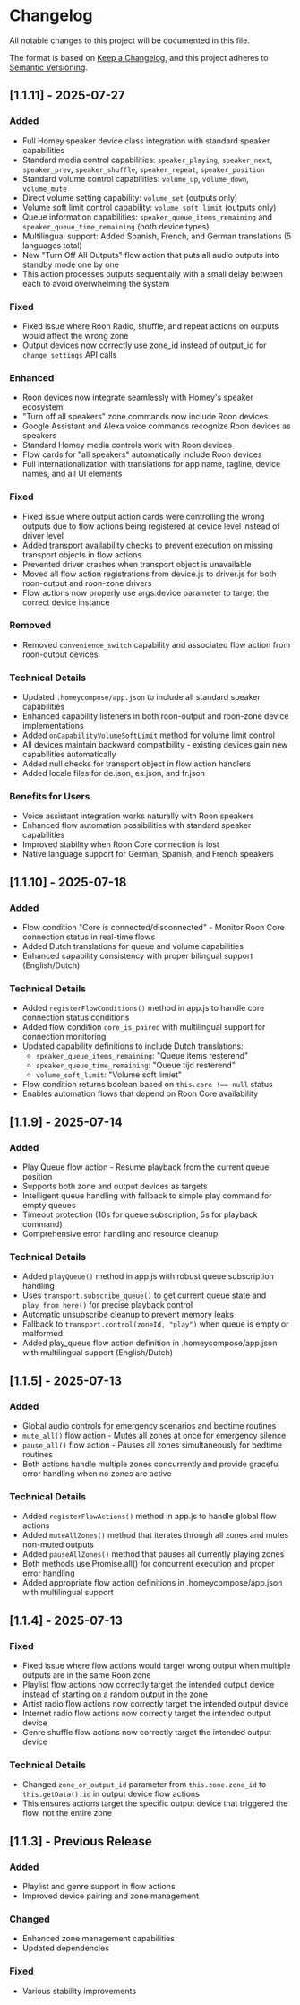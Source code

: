 # Changelog

All notable changes to this project will be documented in this file.

The format is based on [Keep a Changelog](https://keepachangelog.com/en/1.0.0/),
and this project adheres to [Semantic Versioning](https://semver.org/spec/v2.0.0.html).

## [1.1.11] - 2025-07-27

### Added

- Full Homey speaker device class integration with standard speaker capabilities
- Standard media control capabilities: `speaker_playing`, `speaker_next`, `speaker_prev`, `speaker_shuffle`, `speaker_repeat`, `speaker_position`
- Standard volume control capabilities: `volume_up`, `volume_down`, `volume_mute`
- Direct volume setting capability: `volume_set` (outputs only)
- Volume soft limit control capability: `volume_soft_limit` (outputs only)
- Queue information capabilities: `speaker_queue_items_remaining` and `speaker_queue_time_remaining` (both device types)
- Multilingual support: Added Spanish, French, and German translations (5 languages total)
- New "Turn Off All Outputs" flow action that puts all audio outputs into standby mode one by one
- This action processes outputs sequentially with a small delay between each to avoid overwhelming the system

### Fixed

- Fixed issue where Roon Radio, shuffle, and repeat actions on outputs would affect the wrong zone
- Output devices now correctly use zone_id instead of output_id for `change_settings` API calls

### Enhanced

- Roon devices now integrate seamlessly with Homey's speaker ecosystem
- "Turn off all speakers" zone commands now include Roon devices
- Google Assistant and Alexa voice commands recognize Roon devices as speakers
- Standard Homey media controls work with Roon devices
- Flow cards for "all speakers" automatically include Roon devices
- Full internationalization with translations for app name, tagline, device names, and all UI elements

### Fixed

- Fixed issue where output action cards were controlling the wrong outputs due to flow actions being registered at device level instead of driver level
- Added transport availability checks to prevent execution on missing transport objects in flow actions
- Prevented driver crashes when transport object is unavailable
- Moved all flow action registrations from device.js to driver.js for both roon-output and roon-zone drivers
- Flow actions now properly use args.device parameter to target the correct device instance

### Removed

- Removed `convenience_switch` capability and associated flow action from roon-output devices

### Technical Details

- Updated `.homeycompose/app.json` to include all standard speaker capabilities
- Enhanced capability listeners in both roon-output and roon-zone device implementations
- Added `onCapabilityVolumeSoftLimit` method for volume limit control
- All devices maintain backward compatibility - existing devices gain new capabilities automatically
- Added null checks for transport object in flow action handlers
- Added locale files for de.json, es.json, and fr.json

### Benefits for Users

- Voice assistant integration works naturally with Roon speakers
- Enhanced flow automation possibilities with standard speaker capabilities
- Improved stability when Roon Core connection is lost
- Native language support for German, Spanish, and French speakers

## [1.1.10] - 2025-07-18

### Added

- Flow condition "Core is connected/disconnected" - Monitor Roon Core connection status in real-time flows
- Added Dutch translations for queue and volume capabilities
- Enhanced capability consistency with proper bilingual support (English/Dutch)

### Technical Details

- Added `registerFlowConditions()` method in app.js to handle core connection status conditions
- Added flow condition `core_is_paired` with multilingual support for connection monitoring
- Updated capability definitions to include Dutch translations:
  - `speaker_queue_items_remaining`: "Queue items resterend"
  - `speaker_queue_time_remaining`: "Queue tijd resterend"
  - `volume_soft_limit`: "Volume soft limiet"
- Flow condition returns boolean based on `this.core !== null` status
- Enables automation flows that depend on Roon Core availability

## [1.1.9] - 2025-07-14

### Added

- Play Queue flow action - Resume playback from the current queue position
- Supports both zone and output devices as targets
- Intelligent queue handling with fallback to simple play command for empty queues
- Timeout protection (10s for queue subscription, 5s for playback command)
- Comprehensive error handling and resource cleanup

### Technical Details

- Added `playQueue()` method in app.js with robust queue subscription handling
- Uses `transport.subscribe_queue()` to get current queue state and `play_from_here()` for precise playback control
- Automatic unsubscribe cleanup to prevent memory leaks
- Fallback to `transport.control(zoneId, "play")` when queue is empty or malformed
- Added play_queue flow action definition in .homeycompose/app.json with multilingual support (English/Dutch)

## [1.1.5] - 2025-07-13

### Added

- Global audio controls for emergency scenarios and bedtime routines
- `mute_all()` flow action - Mutes all zones at once for emergency silence
- `pause_all()` flow action - Pauses all zones simultaneously for bedtime routines
- Both actions handle multiple zones concurrently and provide graceful error handling when no zones are active

### Technical Details

- Added `registerFlowActions()` method in app.js to handle global flow actions
- Added `muteAllZones()` method that iterates through all zones and mutes non-muted outputs
- Added `pauseAllZones()` method that pauses all currently playing zones
- Both methods use Promise.all() for concurrent execution and proper error handling
- Added appropriate flow action definitions in .homeycompose/app.json with multilingual support

## [1.1.4] - 2025-07-13

### Fixed

- Fixed issue where flow actions would target wrong output when multiple outputs are in the same Roon zone
- Playlist flow actions now correctly target the intended output device instead of starting on a random output in the zone
- Artist radio flow actions now correctly target the intended output device
- Internet radio flow actions now correctly target the intended output device
- Genre shuffle flow actions now correctly target the intended output device

### Technical Details

- Changed `zone_or_output_id` parameter from `this.zone.zone_id` to `this.getData().id` in output device flow actions
- This ensures actions target the specific output device that triggered the flow, not the entire zone

## [1.1.3] - Previous Release

### Added

- Playlist and genre support in flow actions
- Improved device pairing and zone management

### Changed

- Enhanced zone management capabilities
- Updated dependencies

### Fixed

- Various stability improvements

